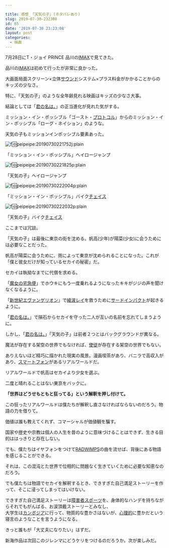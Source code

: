 ```yaml
---

title: 感想_「天気の子」(ネタバレあり)
slug: 2019-07-30-232308
id: 65
date: '2019-07-30 23:23:08'
layout: post
categories:
  - 映画
---
```


7月28日にT・ジョイ PRINCE 品川の[IMAX](http://d.hatena.ne.jp/keyword/IMAX)で見てきた。

品川の[IMAX](http://d.hatena.ne.jp/keyword/IMAX)は初めて行ったが非常に良かった。

大画面局面スクリーン×立体[サウンド](http://d.hatena.ne.jp/keyword/%A5%B5%A5%A6%A5%F3%A5%C9)システム×プラス料金がかかることからのキッズの少なさ。

特に、「天気の子」のような全年齢見れる映画はキッズの少なさ大事。

結論としては「[君の名は。](http://d.hatena.ne.jp/keyword/%B7%AF%A4%CE%CC%BE%A4%CF%A1%A3)」の正当進化が見れた気がする。

ミッション・イン・ポッシブル「ゴースト・[プロトコル](http://d.hatena.ne.jp/keyword/%A5%D7%A5%ED%A5%C8%A5%B3%A5%EB)」からのミッション・イン・ポッシブル「ローグ・ネイション」のような。

天気の子もミッションインポッシブル要素あった。



![f:id:peipeipe:20190730221752j:plain](https://cdn-ak.f.st-hatena.com/images/fotolife/p/peipeipe/20190730/20190730221752.jpg "f:id:peipeipe:20190730221752j:plain")

「ミッション・イン・ポッシブル」ヘイロージャンプ





![f:id:peipeipe:20190730221825p:plain](https://cdn-ak.f.st-hatena.com/images/fotolife/p/peipeipe/20190730/20190730221825.png "f:id:peipeipe:20190730221825p:plain")

「天気の子」ヘイロージャンプ





![f:id:peipeipe:20190730222004p:plain](https://cdn-ak.f.st-hatena.com/images/fotolife/p/peipeipe/20190730/20190730222004.png "f:id:peipeipe:20190730222004p:plain")

「ミッション・イン・ポッシブル」バイク[チェイス](http://d.hatena.ne.jp/keyword/%A5%C1%A5%A7%A5%A4%A5%B9)





![f:id:peipeipe:20190730222032p:plain](https://cdn-ak.f.st-hatena.com/images/fotolife/p/peipeipe/20190730/20190730222032.png "f:id:peipeipe:20190730222032p:plain")

「天気の子」バイク[チェイス](http://d.hatena.ne.jp/keyword/%A5%C1%A5%A7%A5%A4%A5%B9)



ここまでは冗談。

「天気の子」は最後に東京の街を沈める。帆高(少年)が陽菜(少女)に会うためには必要なことだった。

帆高が陽菜に会うために、雨によって東京が沈められることになった。これが「僕と彼女だけが知っているセカイの秘密」だ。

セカイは執拗なまでに代償を求める。

「[魔女の宅急便](http://d.hatena.ne.jp/keyword/%CB%E2%BD%F7%A4%CE%C2%F0%B5%DE%CA%D8)」でホウキにもう一度乗れるようになったキキがジジの声を聞けなくなるように。

「[新世紀エヴァンゲリオン](http://d.hatena.ne.jp/keyword/%BF%B7%C0%A4%B5%AA%A5%A8%A5%F4%A5%A1%A5%F3%A5%B2%A5%EA%A5%AA%A5%F3)」で[綾波レイ](http://d.hatena.ne.jp/keyword/%B0%BD%C7%C8%A5%EC%A5%A4)を救うために[サードインパクト](http://d.hatena.ne.jp/keyword/%A5%B5%A1%BC%A5%C9%A5%A4%A5%F3%A5%D1%A5%AF%A5%C8)が起きるように。

「[君の名は。](http://d.hatena.ne.jp/keyword/%B7%AF%A4%CE%CC%BE%A4%CF%A1%A3)」で隕石からセカイを守った二人が互いの名前を忘れてしまうように。

しかし、「[君の名は。](http://d.hatena.ne.jp/keyword/%B7%AF%A4%CE%CC%BE%A4%CF%A1%A3)」「天気の子」は前者２つとはバックグラウンドが異なる。

魔法が存在する架空の世界でもなければ、[使徒](http://d.hatena.ne.jp/keyword/%BB%C8%C5%CC)が存在する架空の世界でもない。

ありえないほど精巧に描かれた現実の風景。漫画喫茶があり、バニラで高収入があり、[スマートフォン](http://d.hatena.ne.jp/keyword/%A5%B9%A5%DE%A1%BC%A5%C8%A5%D5%A5%A9%A5%F3)があるリアルワールドだ。

リアルワールドで帆高はセカイより少女を選ぶ。

二度と晴れることはない東京をバックに。

**「世界はどうせもともと狂ってる」という解釈を押し付けて。**

この狂ったリアルワールドは僕たちが解釈し直さなければならないのだろう。物語の力を借りて。

価値は誰も教えてくれず、コマーシャルが価値観を騙す。

国家や歴史や宗教は個人の人生を昔のように意味づけることはできず、生きる目的ははっきりと存在しない。

でも、僕たちはイヤフォンをつけて[RADWIMPS](http://d.hatena.ne.jp/keyword/RADWIMPS)の曲を流せば、背後にある物語を感じることができる。

それは、この混沌とた世界で位相的に問題なく生きていくために必要な知恵なのだろう。

でも僕たちは物語でセカイを解釈するとき、できすぎた自己満足ストーリーを作って、そこに浸ってしまってはいけない。

できすぎた自己満足ストーリーは[障害者スポーツ](http://d.hatena.ne.jp/keyword/%BE%E3%B3%B2%BC%D4%A5%B9%A5%DD%A1%BC%A5%C4)を、身体的なハンデを持ちながらそれでもがんばる、お涙頂戴ストーリーとみなし、  
大学生は[カンボジア](http://d.hatena.ne.jp/keyword/%A5%AB%A5%F3%A5%DC%A5%B8%A5%A2)に行って、物質的な豊かさはないが、[心理的](http://d.hatena.ne.jp/keyword/%BF%B4%CD%FD%C5%AA)に豊かだという寝言のようなことを言うようになる。

きっと誰もが「大丈夫になりたい」はずだ。

新海作品は次回このジレンマにどうケリをつけるのだろうか。次が楽しみだ。